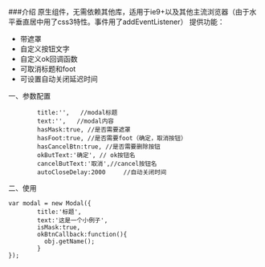 
###介绍
原生组件，无需依赖其他库，适用于ie9+以及其他主流浏览器（由于水平垂直居中用了css3特性。事件用了addEventListener）
提供功能：
+ 带遮罩
+ 自定义按钮文字
+ 自定义ok回调函数
+ 可取消标题和foot
+ 可设置自动关闭延迟时间


一、参数配置

```
        title:'',   //modal标题
        text:'',   //modal内容
        hasMask:true, //是否需要遮罩
        hasFoot:true, //是否需要foot（确定，取消按钮）
        hasCancelBtn:true, //是否需要删除按钮
        okButText:'确定', // ok按钮名
        cancelButText:'取消',//cancel按钮名
        autoCloseDelay:2000     //自动关闭时间
```
二、使用
```
var modal = new Modal({
        title:'标题',
        text:'这是一个小例子',
        isMask:true,
        okBtnCallback:function(){
          obj.getName();
        }
});
```
